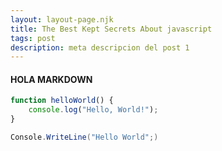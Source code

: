 ```yaml
---
layout: layout-page.njk
title: The Best Kept Secrets About javascript
tags: post
description: meta descripcion del post 1
---
```

#### HOLA MARKDOWN

```javascript
function helloWorld() {
    console.log("Hello, World!");
}
```

```csharp
Console.WriteLine("Hello World";)
```